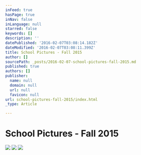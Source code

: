 ```yaml
---
inFeed: true
hasPage: true
inNav: false
inLanguage: null
starred: false
keywords: []
description: ''
datePublished: '2016-02-07T03:08:14.182Z'
dateModified: '2016-02-07T03:08:11.399Z'
title: School Pictures - Fall 2015
author: []
sourcePath: _posts/2016-02-07-school-pictures-fall-2015.md
published: true
authors: []
publisher:
  name: null
  domain: null
  url: null
  favicon: null
url: school-pictures-fall-2015/index.html
_type: Article

---
```

# School Pictures - Fall 2015
![](https://the-grid-user-content.s3-us-west-2.amazonaws.com/e2123885-0e47-4770-846b-0124c2ba7757.jpg)
![](https://the-grid-user-content.s3-us-west-2.amazonaws.com/6a60ff10-78c2-461e-88d1-4e6fd9a93f1f.jpg)
![](https://the-grid-user-content.s3-us-west-2.amazonaws.com/728165b9-6a70-4ae5-bbdd-78a526740ca8.jpg)